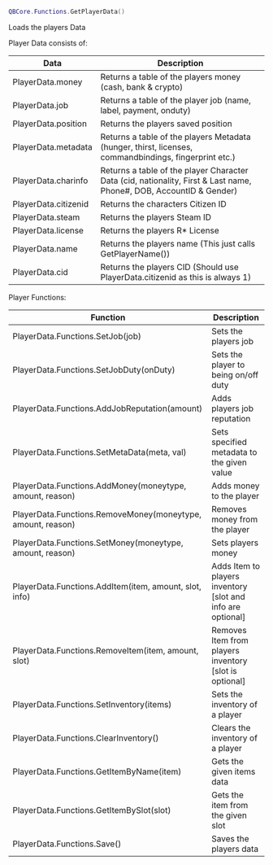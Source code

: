```lua
QBCore.Functions.GetPlayerData()
```

Loads the players Data

Player Data consists of:

| Data | Description |
| ----------- | ----------- |
| PlayerData.money | Returns a table of the players money (cash, bank & crypto) |
| PlayerData.job | Returns a table of the player job (name, label, payment, onduty) |
| PlayerData.position | Returns the players saved position |
| PlayerData.metadata | Returns a table of the players Metadata (hunger, thirst, licenses, commandbindings, fingerprint etc.) |
| PlayerData.charinfo | Returns a table of the player Character Data (cid, nationality, First & Last name, Phone#, DOB, AccountID & Gender) |
| PlayerData.citizenid | Returns the characters Citizen ID |
| PlayerData.steam | Returns the players Steam ID |
| PlayerData.license | Returns the players R* License |
| PlayerData.name | Returns the players name (This just calls GetPlayerName()) |
| PlayerData.cid | Returns the players CID (Should use PlayerData.citizenid as this is always 1) |

Player Functions:

| Function | Description |
| ----------- | ----------- |
| PlayerData.Functions.SetJob(job) | Sets the players job |
| PlayerData.Functions.SetJobDuty(onDuty) | Sets the player to being on/off duty |
| PlayerData.Functions.AddJobReputation(amount) | Adds players job reputation |
| PlayerData.Functions.SetMetaData(meta, val) | Sets specified metadata to the given value |
| PlayerData.Functions.AddMoney(moneytype, amount, reason) | Adds money to the player |
| PlayerData.Functions.RemoveMoney(moneytype, amount, reason) | Removes money from the player |
| PlayerData.Functions.SetMoney(moneytype, amount, reason) | Sets players money |
| PlayerData.Functions.AddItem(item, amount, slot, info) | Adds Item to players inventory [slot and info are optional] |
| PlayerData.Functions.RemoveItem(item, amount, slot) | Removes Item from players inventory [slot is optional] |
| PlayerData.Functions.SetInventory(items) | Sets the inventory of a player |
| PlayerData.Functions.ClearInventory() | Clears the inventory of a player |
| PlayerData.Functions.GetItemByName(item) | Gets the given items data |
| PlayerData.Functions.GetItemBySlot(slot) | Gets the item from the given slot |
| PlayerData.Functions.Save() | Saves the players data |